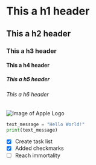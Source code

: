 # This a h1 header
## This a h2 header
### This a h3 header
#### This a h4 header
##### This a h5 header
###### This a h6 header

![Image of Apple Logo](https://waapple.org/wp-content/uploads/2021/06/Variety_Honeycrisp-transparent-658x677.png)

```python
text_message = "Hello World!"
print(text_message)
```
- [X] Create task list
- [X] Added checkmarks
- [ ] Reach immortality
